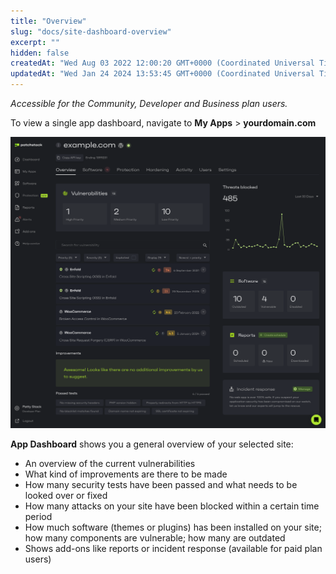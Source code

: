 ```yaml
---
title: "Overview"
slug: "docs/site-dashboard-overview"
excerpt: ""
hidden: false
createdAt: "Wed Aug 03 2022 12:00:20 GMT+0000 (Coordinated Universal Time)"
updatedAt: "Wed Jan 24 2024 13:53:45 GMT+0000 (Coordinated Universal Time)"
---
```

_Accessible for the Community, Developer and Business plan users._

To view a single app dashboard, navigate to **My Apps** > **yourdomain.com**

![](/src/assets/images/9deff7e-patchstack_app_overview.png)

**App Dashboard** shows you a general overview of your selected site:

<ul><li>An overview of the current vulnerabilities</li>
<li>What kind of improvements are there to be made</li>
<li>How many security tests have been passed and what needs to be looked over or fixed</li>
<li>How many attacks on your site have been blocked within a certain time period</li>
<li>How much software (themes or plugins) has been installed on your site; how many components are vulnerable; how many are outdated</li>
<li>Shows add-ons like reports or incident response (available for paid plan users)</li></ul>
